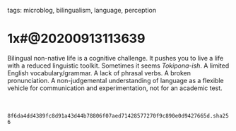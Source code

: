 tags: microblog, bilingualism, language, perception

# 1x#@20200913113639

Bilingual non-native life is a cognitive challenge. It pushes you to live a life with a reduced linguistic toolkit. Sometimes it seems *Tokipona-ish*. A limited English vocabulary/grammar. A lack of phrasal verbs. A broken pronunciation. A non-judgemental understanding of language as a flexible vehicle for communication and experimentation, not for an academic test.

<br><br>`8f6da4dd4389fc8d91a43d44b78806f07aed71428577270f9c890e0d9427665d.sha256`